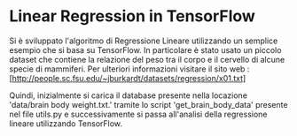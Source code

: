 <h1> Linear Regression in TensorFlow </h1>

Si è sviluppato l'algoritmo di Regressione Lineare utilizzando
un semplice esempio che si basa su TensorFlow. In particolare è stato usato un piccolo dataset
che contiene la relazione del peso tra il corpo e il cervello di alcune specie di mammiferi. Per ulteriori informazioni
visitare il sito web : [http://people.sc.fsu.edu/~jburkardt/datasets/regression/x01.txt]

Quindi, inizialmente si carica il database presente nella locazione 'data/brain body weight.txt.' tramite lo script
'get_brain_body_data' presente nel file utils.py e successivamente si passa all'analisi della regressione lineare
utilizzando TensorFlow.